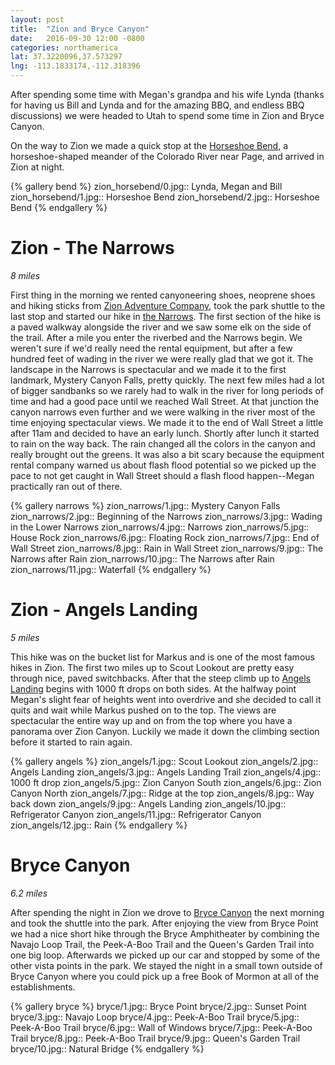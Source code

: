 ```yaml
---
layout: post
title:  "Zion and Bryce Canyon"
date:   2016-09-30 12:00 -0800
categories: northamerica
lat: 37.3220096,37.573297
lng: -113.1833174,-112.318396
---
```


After spending some time with Megan's grandpa and his wife Lynda (thanks for having us Bill and Lynda and for the amazing BBQ, and endless BBQ discussions) we were headed to Utah to spend some
time in Zion and Bryce Canyon.

<!--more-->

On the way to Zion we made a quick stop at the [Horseshoe Bend](http://horseshoebend.com/), a horseshoe-shaped meander of the Colorado River near Page, and arrived in Zion at night.

{% gallery bend %}
zion_horsebend/0.jpg:: Lynda, Megan and Bill
zion_horsebend/1.jpg:: Horseshoe Bend
zion_horsebend/2.jpg:: Horseshoe Bend
{% endgallery %}

# Zion - The Narrows
*8 miles*

First thing in the morning we rented canyoneering shoes, neoprene shoes and hiking sticks from  [Zion Adventure Company](http://www.zionadventures.com/zion-narrows/introduction/), 
took the park shuttle to the last stop and started our hike in [the Narrows](https://www.nps.gov/zion/planyourvisit/thenarrows.htm). The first section of the hike is a paved walkway alongside the
river and we saw some elk on the side of the trail. After a mile you enter the  riverbed and the Narrows begin. We weren't sure if we'd really need the rental equipment, but after a few hundred
feet of wading in the river we were really glad that we got it. The landscape in the Narrows is spectacular and we made it to the first landmark, Mystery Canyon Falls, pretty quickly. The next
few miles had a lot of bigger sandbanks so we rarely had to walk in the river for long periods of time and had a good pace until we reached Wall Street. At that junction the canyon narrows even
further and we were walking in the river most of the time enjoying spectacular views. We made it to the end of Wall Street a little after 11am and decided to have an early lunch. Shortly after
lunch it started to rain on the way back. The rain changed all the colors in the canyon and really brought out the greens. It was also a bit scary because the equipment rental company warned us
about flash flood potential so we picked up the pace to not get caught in Wall Street should a flash flood happen--Megan practically ran out of there.

{% gallery narrows %}
zion_narrows/1.jpg:: Mystery Canyon Falls
zion_narrows/2.jpg:: Beginning of the Narrows
zion_narrows/3.jpg:: Wading in the Lower Narrows
zion_narrows/4.jpg:: Narrows
zion_narrows/5.jpg:: House Rock
zion_narrows/6.jpg:: Floating Rock
zion_narrows/7.jpg:: End of Wall Street
zion_narrows/8.jpg:: Rain in Wall Street
zion_narrows/9.jpg:: The Narrows after Rain
zion_narrows/10.jpg:: The Narrows after Rain
zion_narrows/11.jpg:: Waterfall
{% endgallery %}

# Zion - Angels Landing
*5 miles*

This hike was on the bucket list for Markus and is one of the most famous hikes in Zion. The first two miles up to Scout Lookout are pretty easy through nice, paved switchbacks. After that the
steep climb up to [Angels Landing](https://en.wikipedia.org/wiki/Angels_Landing) begins with 1000 ft drops on both sides. At the halfway point Megan's slight fear of heights went into overdrive
and she decided to call it quits and wait while Markus pushed on to the top. The views are spectacular the entire way up and on from the top where you have a panorama over Zion Canyon. Luckily we
made it down the climbing section before it started to rain again.

{% gallery angels %}
zion_angels/1.jpg:: Scout Lookout
zion_angels/2.jpg:: Angels Landing
zion_angels/3.jpg:: Angels Landing Trail
zion_angels/4.jpg:: 1000 ft drop
zion_angels/5.jpg:: Zion Canyon South
zion_angels/6.jpg:: Zion Canyon North
zion_angels/7.jpg:: Ridge at the top
zion_angels/8.jpg:: Way back down
zion_angels/9.jpg:: Angels Landing
zion_angels/10.jpg:: Refrigerator Canyon
zion_angels/11.jpg:: Refrigerator Canyon
zion_angels/12.jpg:: Rain
{% endgallery %}

# Bryce Canyon
*6.2 miles*

After spending the night in Zion we drove to [Bryce Canyon](https://www.nps.gov/brca/index.htm) the next morning and took the shuttle into the park. After enjoying the view from Bryce Point we had
a nice short hike through the Bryce Amphitheater by combining the Navajo Loop Trail, the Peek-A-Boo Trail and the Queen's Garden Trail into one big loop. Afterwards we picked up our car and stopped
by some of the other vista points in the park. We stayed the night in a small town outside of Bryce Canyon where you could pick up a free Book of Mormon at all of the establishments.

{% gallery bryce %}
bryce/1.jpg:: Bryce Point
bryce/2.jpg:: Sunset Point
bryce/3.jpg:: Navajo Loop
bryce/4.jpg:: Peek-A-Boo Trail
bryce/5.jpg:: Peek-A-Boo Trail
bryce/6.jpg:: Wall of Windows
bryce/7.jpg:: Peek-A-Boo Trail
bryce/8.jpg:: Peek-A-Boo Trail
bryce/9.jpg:: Queen's Garden Trail
bryce/10.jpg:: Natural Bridge
{% endgallery %}